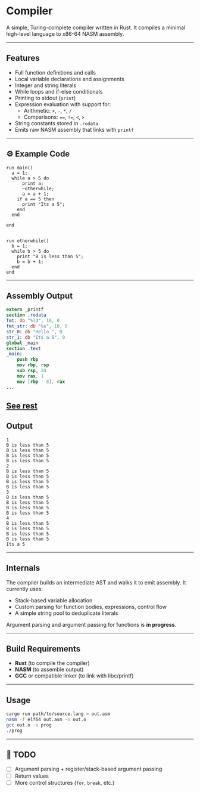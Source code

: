 # Compiler

A simple, Turing-complete compiler written in Rust. It compiles a minimal high-level language to x86-64 NASM assembly.

---

## Features

- Full function definitions and calls
- Local variable declarations and assignments
- Integer and string literals
- While loops and if-else conditionals
- Printing to stdout (`print`)
- Expression evaluation with support for:
  - Arithmetic: `+`, `-`, `*`, `/`
  - Comparisons: `==`, `!=`, `<`, `>`
- String constants stored in `.rodata`
- Emits raw NASM assembly that links with `printf`

---

## ⚙️ Example Code

```plaintext
run main() 
  a = 1;
  while a > 5 do 
      print a;
      ~otherwhile;
      a = a + 1;
    if a == 5 then
      print "Its a 5";
    end
  end

end


run otherwhile()
  b = 1;
  while b > 5 do 
    print "B is less than 5";
    b = b + 1;
  end
end
```

---

## Assembly Output

```nasm
extern _printf
section .rodata
fmt: db "%ld", 10, 0
fmt_str: db "%s", 10, 0
str_0: db "Hello ", 0
str_1: db "Its a 5", 0
global _main
section .text
_main:
    push rbp
    mov rbp, rsp
    sub rsp, 24
    mov rax, 1
    mov [rbp - 8], rax
...
```
[See rest](output.asm)
---

## Output

```plaintext
1
B is less than 5
B is less than 5
B is less than 5
B is less than 5
2
B is less than 5
B is less than 5
B is less than 5
B is less than 5
3
B is less than 5
B is less than 5
B is less than 5
B is less than 5
4
B is less than 5
B is less than 5
B is less than 5
B is less than 5
Its a 5
```

---

## Internals

The compiler builds an intermediate AST and walks it to emit assembly. It currently uses:

- Stack-based variable allocation
- Custom parsing for function bodies, expressions, control flow
- A simple string pool to deduplicate literals

Argument parsing and argument passing for functions is **in progress**.

---

## Build Requirements

- **Rust** (to compile the compiler)
- **NASM** (to assemble output)
- **GCC** or compatible linker (to link with libc/printf)

---

## Usage

```bash
cargo run path/to/source.lang > out.asm
nasm -f elf64 out.asm -o out.o
gcc out.o -o prog
./prog
```

---

## 📌 TODO

- [ ] Argument parsing + register/stack-based argument passing
- [ ] Return values
- [ ] More control structures (`for`, `break`, etc.)
